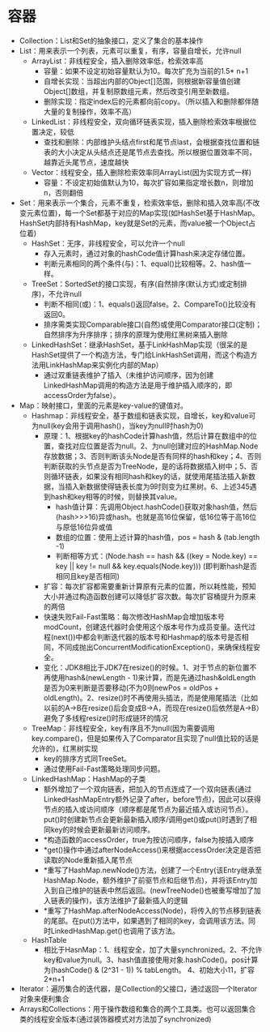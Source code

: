 # 容器
- Collection：List和Set的抽象接口，定义了集合的基本操作
- List：用来表示一个列表，元素可以重复，有序，容量自增长，允许null
    - ArrayList：非线程安全，插入删除效率低，检索效率高
        - 容量：如果不设定初始容量默认为10。每次扩充为当前的1.5* n+1
        - 自增长实现：当超出内部的Object[]范围，则根据新容量值创建Object[]数组，并复制原数组元素，然后改变引用至新数组。
        - 删除实现：指定index后的元素都向前copy。（所以插入和删除都伴随大量的复制操作，效率不高）
    - LinkedList：非线程安全，双向循环链表实现，插入删除检索效率根据位置决定，较低
        - 查找和删除：内部维护头结点first和尾节点last，会根据查找位置和链表的大小决定从头结点还是尾节点去查找。所以根据位置效率不同，越靠近头尾节点，速度越快
    - Vector：线程安全，插入删除检索效率同ArrayList(因为实现方式一样)
        - 容量：不设定初始值默认为10，每次扩容如果指定增长数n，则增加n，否则翻倍
- Set：用来表示一个集合，元素不重复，检索效率低，删除和插入效率高(不改变元素位置)，每一个Set都基于对应的Map实现(如HashSet基于HashMap。HashSet内部持有HashMap，key就是Set的元素，而value被一个Object占位着)
    - HashSet：无序，非线程安全，可以允许一个null
        - 存入元素时，通过对象的hashCode值计算hash来决定存储位置。
        - 判断元素相同的两个条件(与)：1、equal()比较相等。2、hash值一样。
    - TreeSet：SortedSet的接口实现，有序(自然排序(默认方式)或定制排序)，不允许null
        - 判断不相同(或)：1、equals()返回false。2、CompareTo()比较没有返回0。
        - 排序需类实现Comparable接口(自然)或使用Comparator接口(定制)；自然排序为升序排序；排序的原理为使用红黑树来插入删除
    - LinkedHashSet：继承HashSet，基于LinkHashMap实现（很呆的是HashSet提供了一个构造方法，专门给LinkHashSet调用，而这个构造方法用LinkHashMap来实例化内部的Map）
        - 通过双重链表维护了插入（未维护访问顺序，因为创建LinkedHashMap调用的构造方法是用于维护插入顺序的，即accessOrder为false）。
- Map：映射接口，里面的元素是key-value的键值对。
    - Hashmap：非线程安全，基于数组和链表实现，自增长，key和value可为null(key会用于调用hash()，当key为null时hash为0)
        - 原理：1、根据key的hashCode计算hash值，然后计算在数组中的位置，查找对应位置是否为null。2、为null创建对应的HashMap.Node存放数据；3、否则判断该头Node是否有同样的hash和key；4、否则判断获取的头节点是否为TreeNode，是的话将数据插入树中；5、否则循环链表，如果没有相同hash和key的话，就使用尾插法插入新数据，当插入新数据使得链表长度为9时则变为红黑树。6、上述345遇到hash和key相等的时候，则替换其value。
            - hash值计算：先调用Object.hashCode()获取对象hash值，然后(hash>>>16)异或hash。也就是高16位保留，低16位等于高16位与原低16位异或值
            - 数组的位置：使用上述计算的hash值，pos = hash & (tab.length -1)
            - 判断相等方式：(Node.hash == hash && ((key = Node.key) == key || key != null && key.equals(Node.key)))    (即判断hash是否相同且key是否相同)
        - 扩容：每次扩容都需要重新计算原有元素的位置，所以耗性能，预知大小并通过构造函数创建可以降低扩容次数。每次扩容桶提升为原来的两倍
        - 快速失败Fail-Fast策略：每次修改HashMap会增加版本号modCount，创建迭代器时会使用这个版本号作为成员变量。迭代过程(next())中都会判断迭代器的版本号和Hashmap的版本号是否相同，不同成抛出ConcurrentModificationException()，来确保线程安全。
        - 变化：JDK8相比于JDK7在resize()的时候。1、对于节点的新位置不再使用hash&(newLength - 1)来计算，而是先通过hash&oldLength是否为0来判断是否要移动(不为0则newPos = oldPos + oldLength)。2、resize()时不再使用头插法，而是使用尾插法（比如以前的A->B在resize()后会变成B->A，而现在resize()后依然是A->B）避免了多线程resize()时形成链环的情况
    - TreeMap：非线程安全，key有序且不为null(因为需要调用key.compare()，但是如果传入了Comparator且实现了null值比较的话是允许的)，红黑树实现
        - key的排序方式同TreeSet。
        - 通过使用Fail-Fast策略处理同步问题。
    - LinkedHashMap：HashMap的子类
        - 额外增加了一个双向链表，把加入的节点连成了一个双向链表(通过LinkedHashMapEntry额外记录了after，before节点)，因此可以获得节点的插入或访问顺序（顺序都是尾节点为最近插入或访问节点）。put()时创建新节点会更新最新插入顺序/调用get()或put()时遇到了相同key的时候会更新最新访问顺序。
        - *构造函数的accessOrder，true为按访问顺序，false为按插入顺序
        - *get()操作中通过afterNodeAccess()来根据accessOrder决定是否把读取的Node重新插入尾节点
        - *重写了HashMap.newNode()方法，创建了一个Entry(该Entry继承至HashMap.Node，额外维护了前驱节点和后继节点)，并将该Entry加入到自己维护的链表中然后返回。(newTreeNode()也被重写增加了加入链表的操作)，该方法维护了最新插入的逻辑
        - *重写了HashMap.afterNodeAccess(Node)，将传入的节点移到链表的尾部。在put()方法中，如果遇到了相同的key，会调用该方法。同时LinkedHashMap.get()也调用了该方法。
    - HashTable
        - 相比于HasnMap：1、线程安全，加了大量synchronized。2、不允许key和value为null。3、hash值直接使用对象.hashCode()。pos计算为(hashCode() & (2^31 - 1)) % tabLength。 4、初始大小11，扩容2*n+1
- Iterator：遍历集合的迭代器，是Collection的父接口，通过返回一个Iterator对象来便利集合
- Arrays和Collections：用于操作数组和集合的两个工具类。也可以返回集合类的线程安全版本(通过装饰器模式对方法加了synchronized)